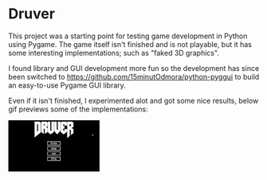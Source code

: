 # Druver

This project was a starting point for testing game development in Python using Pygame. 
The game itself isn't finished and is not playable, but it has some interesting implementations; such as "faked 3D graphics".

I found library and GUI development more fun so the development has since been switched to https://github.com/15minutOdmora/python-pyggui to build an easy-to-use Pygame GUI library. 

Even if it isn't finished, I experimented alot and got some nice results, below gif previews some of the implementations:

![Druver preview](https://github.com/15minutOdmora/Druver/blob/development/druver_preview.gif)
